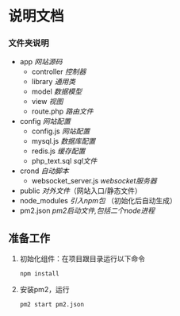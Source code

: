 # 说明文档

### 文件夹说明
* app *网站源码*
    * controller *控制器*
    * library *通用类*
    * model *数据模型*
    * view *视图*
    * route.php *路由文件*
* config *网站配置*
    * config.js *网站配置*
    * mysql.js *数据库配置*
    * redis.js *缓存配置*
    * php_text.sql *sql文件*
* crond *自动脚本*
    * websocket_server.js *websocket服务器*
* public *对外文件*（网站入口/静态文件）
* node_modules *引入npm包* （初始化后自动生成）
* pm2.json *pm2启动文件,包括二个node进程*

## 准备工作
1. 初始化组件：在项目跟目录运行以下命令

    ```
    npm install
    ```

2. 安装pm2，运行
    
    ```
    pm2 start pm2.json
    ```